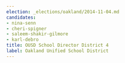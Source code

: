 ```yaml
---
election: _elections/oakland/2014-11-04.md
candidates:
- nina-senn
- cheri-spigner
- saleem-shakir-gilmore
- karl-debro
title: OUSD School Director District 4
label: Oakland Unified School District
---
```

